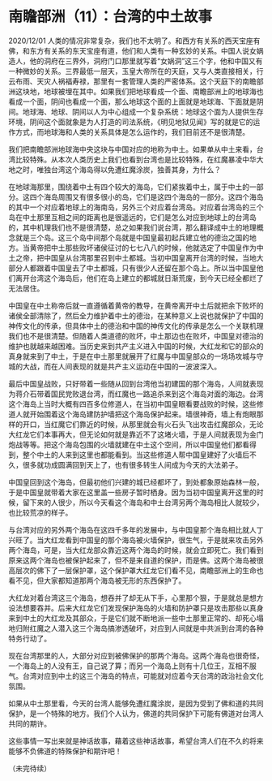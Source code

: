 # 南瞻部洲（11）：台湾的中土故事

2020/12/01
人类的情况非常复杂，我们也不太明了。和西方有关系的西天宝座有佛，和东方有关系的东天宝座有道，他们和人类有一种玄妙的关系。中国人说女娲造人，他的洞府在三界外，洞府门口那里就写着“女娲洞”这三个字，他和中国又有一种微妙的关系。三界最低一层天，玉皇大帝所在的天庭，又与人类直接相关，行云布雨、天灾人祸福寿禄，那里有一套管理人类的严密体系。这个天庭下的南瞻部洲这块地，地球被埋在其中。如果我们把地球看成一个面、南瞻部洲上的地球海也看成一个面，阴间也看成一个面，那么地球这个面的上面就是地球海、下面就是阴间。地球海、地球、阴间以人为中心组成一个复杂系统：地球这个面为人提供生存环境，阴间这个面就象是为人打造的司法系统，《明见地狱见闻》写的就是它的运作方式，而地球海和人类的关系具体是怎么运作的，我们目前还不是很清楚。

我们把南瞻部洲地球海中央这块与中国对应的地称为中土。如果单从中土来看，台湾比较特殊。从本次人类历史上我们也看到台湾也是比较特殊，在红魔暴凌中华大地之时，唯独台湾这个海岛得以免遭红魔涂炭，独善其身，为什么？

在地球海那里，围绕着中土有四个较大的海岛，它们紧挨着中土，属于中土的一部分。这四个海岛周围又有很多很小的岛，它们是这四个海岛的一部分。这四个海岛的其中一个对应着地球上的海南岛，另外三个对应着台湾岛。对应着台湾岛的三个岛在中土那里互相之间的距离也是很遥远的，它们是怎么对应到地球上的台湾岛的，其中机理我们也不是很清楚，总之如果我们说台湾，那么翻译成中土的地理概念就是三个岛。这三个岛中间那个岛就是中国皇最初起兵建立他的德治之国的地方。当黄帝把中土那些败坏诸侯征讨的七七八八的时候，他就选定了中国皇作为中土之帝，把中国皇从台湾那里召到中土都城。当初中国皇离开台湾的时候，当地大部分人都跟着中国皇去了中土都城，只有很少人还留在那个岛上。所以当中国皇他们离开台湾这个海岛后，他们在岛上建立的都城就日渐荒废，到今天已经全都烂了无法居住。

中国皇在中土称帝后就一直遵循着黄帝的教导，在黄帝离开中土后就把余下败坏的诸侯全部清除了，然后全力维护着中土的德治，在某种意义上说也就保护了中国的神传文化的传承，但具体中土的德治和中国的神传文化的传承是怎么一个关联机理我们也不是很清楚。但随着人类道德的败坏，中土那边也在败坏，中国皇对德治的维护也就越来越困难。当历史来到共产主义进入中国的时候，大红龙和它的部众的真身就来到了中土，于是在中土那里就展开了红魔与中国皇部众的一场场攻城与守城的大战，而在人间表现的就是共产主义运动在中国的一波波深入。

最后中国皇战败，只好带着一些随从回到台湾他当初建国的那个海岛，人间就表现为蒋介石带着国民党败退台湾，而红魔也一路追杀来到这个海岛对面的海边。台湾这个海岛上当时大概有四百多位修道人，在当初中国皇眼看要战败的时候，这些修道人就开始围着这个海岛建防护墙把这个海岛保护起来。墙很神奇，墙上有炮眼那样的开口，当红魔它们靠近的时候，从那里就会有火石头飞出攻击红魔部众，无论大红龙它们本事再大，但无论如何就是靠近不了这堵火墙，于是人间就表现为金门炮战等等。把这个海岛包围的火墙就建在中土这个空间，所以中国皇他们都看得到，整个中土的人来到这里也都能看到。当这些修道人帮中国皇建好了火墙后不久，很多就功成圆满回到天上了，也有很多转生人间成为今天的大法弟子。

中国皇回到这个海岛，但最初他们兴建的城已经都坏了，到处都象原始森林一般，于是中国皇就带着大家在这里盖一些房子暂时栖身。因为当初中国皇离开这里的时候，留下来的人很少，所以今天看这个海岛和中土台湾另两个海岛相比人就较少，也比较荒凉的样子。

与台湾对应的另外两个海岛在这四千多年的发展中，与中国皇那个海岛相比就人丁兴旺了。当大红龙看到中国皇的那个海岛被火墙保护，很生气，于是就来攻击另外两个海岛，可是，当大红龙部众靠近这两个海岛的时候，就会立即死亡。我们看到原来这两个海岛也被保护起来了，但不是来自道的保护，而是佛。这两个海岛被很高层次的佛下了一层保护罩，这个保护罩大红龙它们看不见，南瞻部洲上的生命也看不见，但大家都知道那两个海岛被无形的东西保护了。

大红龙对着台湾这三个海岛，想吞并了却无从下手，心里那个狠，于是就总是想方设法想要吞并。后来大红龙它们发现保护海岛的火墙和防护罩只是攻击那些以真身来到中土的大红龙及其部众，于是它们就不断地派一些中土那里正常的、却死心塌地归附红魔之人潜入这三个海岛搞渗透破坏，对应到人间就是中共派到台湾的各种特务行动了。

现在台湾那里的人，大部分对应到被佛保护的那两个海岛。这两个海岛也很奇怪，一个海岛上的人没有王，自己说了算；而另一个海岛上则有十几位王，互相不服气。台湾对应到中土的这三个海岛的特点，可能就对应着今天台湾的政治社会文化氛围。

如果从中土那里看，今天的台湾人能够免遭红魔涂炭，是因为受到了佛和道的共同保护，是一个特殊的地方。我们个人认为，佛道的共同保护下可能有佛道对台湾人共同的期许。

这些事情一写出来就是神话故事，藉着这些神话故事，希望台湾人们在不久的将来能够不负佛道的特殊保护和期许吧！

（未完待续）
